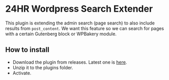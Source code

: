 # 24HR Wordpress Search Extender
This plugin is extending the admin search (page search) to also include results from `post_content`. We want this feature so we can search for pages with a certain Gutenberg block or WPBakery module. 

## How to install
- Download the plugin from releases. Latest one is [here](https://github.com/24hr-malmo/wp-extended-search/archive/v2.0.2.zip).
- Unzip it to the plugins folder.
- Activate.
